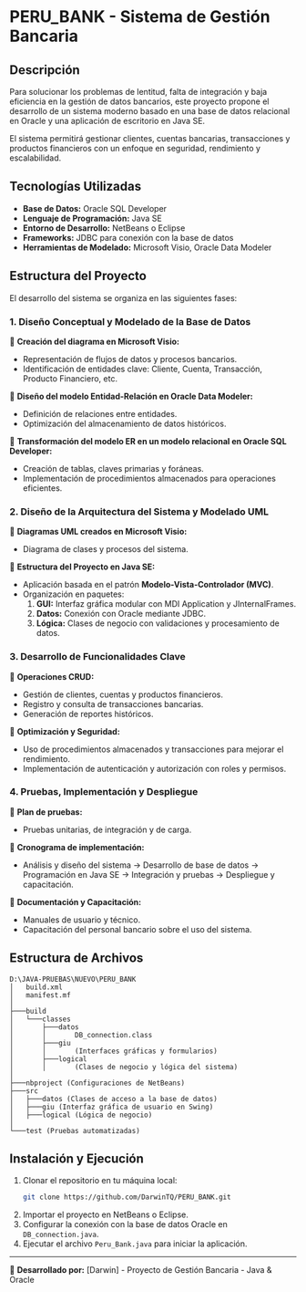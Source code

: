 # PERU_BANK - Sistema de Gestión Bancaria

## Descripción
Para solucionar los problemas de lentitud, falta de integración y baja eficiencia en la gestión de datos bancarios, este proyecto propone el desarrollo de un sistema moderno basado en una base de datos relacional en Oracle y una aplicación de escritorio en Java SE.

El sistema permitirá gestionar clientes, cuentas bancarias, transacciones y productos financieros con un enfoque en seguridad, rendimiento y escalabilidad.

## Tecnologías Utilizadas
- **Base de Datos:** Oracle SQL Developer
- **Lenguaje de Programación:** Java SE
- **Entorno de Desarrollo:** NetBeans o Eclipse
- **Frameworks:** JDBC para conexión con la base de datos
- **Herramientas de Modelado:** Microsoft Visio, Oracle Data Modeler

## Estructura del Proyecto
El desarrollo del sistema se organiza en las siguientes fases:

### 1. Diseño Conceptual y Modelado de la Base de Datos
📌 **Creación del diagrama en Microsoft Visio:**
   - Representación de flujos de datos y procesos bancarios.
   - Identificación de entidades clave: Cliente, Cuenta, Transacción, Producto Financiero, etc.

📌 **Diseño del modelo Entidad-Relación en Oracle Data Modeler:**
   - Definición de relaciones entre entidades.
   - Optimización del almacenamiento de datos históricos.

📌 **Transformación del modelo ER en un modelo relacional en Oracle SQL Developer:**
   - Creación de tablas, claves primarias y foráneas.
   - Implementación de procedimientos almacenados para operaciones eficientes.

### 2. Diseño de la Arquitectura del Sistema y Modelado UML
📌 **Diagramas UML creados en Microsoft Visio:**
   - Diagrama de clases y procesos del sistema.

📌 **Estructura del Proyecto en Java SE:**
   - Aplicación basada en el patrón **Modelo-Vista-Controlador (MVC)**.
   - Organización en paquetes:
     1. **GUI:** Interfaz gráfica modular con MDI Application y JInternalFrames.
     2. **Datos:** Conexión con Oracle mediante JDBC.
     3. **Lógica:** Clases de negocio con validaciones y procesamiento de datos.

### 3. Desarrollo de Funcionalidades Clave
📌 **Operaciones CRUD:**
   - Gestión de clientes, cuentas y productos financieros.
   - Registro y consulta de transacciones bancarias.
   - Generación de reportes históricos.

📌 **Optimización y Seguridad:**
   - Uso de procedimientos almacenados y transacciones para mejorar el rendimiento.
   - Implementación de autenticación y autorización con roles y permisos.

### 4. Pruebas, Implementación y Despliegue
📌 **Plan de pruebas:**
   - Pruebas unitarias, de integración y de carga.

📌 **Cronograma de implementación:**
   - Análisis y diseño del sistema → Desarrollo de base de datos → Programación en Java SE → Integración y pruebas → Despliegue y capacitación.

📌 **Documentación y Capacitación:**
   - Manuales de usuario y técnico.
   - Capacitación del personal bancario sobre el uso del sistema.

## Estructura de Archivos
```
D:\JAVA-PRUEBAS\NUEVO\PERU_BANK
│   build.xml
│   manifest.mf
│
├───build
│   └───classes
│       ├───datos
│       │       DB_connection.class
│       ├───giu
│       │       (Interfaces gráficas y formularios)
│       ├───logical
│       │       (Clases de negocio y lógica del sistema)
│
├───nbproject (Configuraciones de NetBeans)
├───src
│   ├───datos (Clases de acceso a la base de datos)
│   ├───giu (Interfaz gráfica de usuario en Swing)
│   ├───logical (Lógica de negocio)
│
└───test (Pruebas automatizadas)
```

## Instalación y Ejecución
1. Clonar el repositorio en tu máquina local:
   ```bash
   git clone https://github.com/DarwinTQ/PERU_BANK.git
   ```
2. Importar el proyecto en NetBeans o Eclipse.
3. Configurar la conexión con la base de datos Oracle en `DB_connection.java`.
4. Ejecutar el archivo `Peru_Bank.java` para iniciar la aplicación.



---
🚀 **Desarrollado por:** [Darwin] - Proyecto de Gestión Bancaria - Java & Oracle

